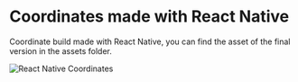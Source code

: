 # Coordinates made with React Native

Coordinate build made with React Native, you can find the asset of the final version in the assets folder.

![React Native Coordinates](./assets/coordinate.png)
